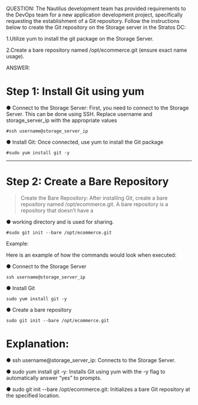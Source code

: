 QUESTION:
The Nautilus development team has provided requirements to the DevOps team for a new application development project, specifically requesting the establishment of a Git repository. 
Follow the instructions below to create the Git repository on the Storage server in the Stratos DC:

1.Utilize yum to install the git package on the Storage Server.

2.Create a bare repository named /opt/ecommerce.git (ensure exact name usage).

ANSWER:

# Step 1: Install Git using yum

● Connect to the Storage Server: First, you need to connect to the Storage Server. This can be done using SSH. Replace username and storage_server_ip with the appropriate values

    #ssh username@storage_server_ip

● Install Git: Once connected, use yum to install the Git package

    #sudo yum install git -y

----------------------------------------------------------------------------------------------------------

# Step 2: Create a Bare Repository

> Create the Bare Repository: After installing Git, create a bare repository named /opt/ecommerce.git. A bare repository is a repository that doesn’t have a

● working directory and is used for sharing.

    #sudo git init --bare /opt/ecommerce.git

Example:

Here is an example of how the commands would look when executed:

● Connect to the Storage Server

    ssh username@storage_server_ip

● Install Git

    sudo yum install git -y

● Create a bare repository

    sudo git init --bare /opt/ecommerce.git

# Explanation:

● ssh username@storage_server_ip: Connects to the Storage Server.

● sudo yum install git -y: Installs Git using yum with the -y flag to automatically answer “yes” to prompts.

● sudo git init --bare /opt/ecommerce.git: Initializes a bare Git repository at the specified location.

